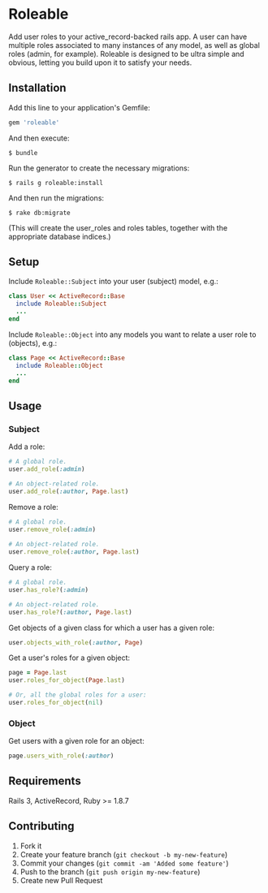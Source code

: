 # Roleable

Add user roles to your active_record-backed rails app. A user can have multiple roles associated to many instances of any model, as well as global roles (admin, for example). Roleable is designed to be ultra simple and obvious, letting you build upon it to satisfy your needs.

## Installation

Add this line to your application's Gemfile:

```ruby
gem 'roleable'
```

And then execute:

    $ bundle

Run the generator to create the necessary migrations:

    $ rails g roleable:install
    
And then run the migrations:

    $ rake db:migrate
    
(This will create the user_roles and roles tables, together with the appropriate database indices.)

## Setup
    
Include `Roleable::Subject` into your user (subject) model, e.g.:

```ruby
class User << ActiveRecord::Base
  include Roleable::Subject
  ...
end
```  

Include `Roleable::Object` into any models you want to relate a user role to (objects), e.g.:

```ruby
class Page << ActiveRecord::Base
  include Roleable::Object
  ...
end
```

## Usage

### Subject

Add a role:

```ruby
# A global role.
user.add_role(:admin)

# An object-related role.
user.add_role(:author, Page.last)
```

Remove a role:

```ruby
# A global role.
user.remove_role(:admin)
  
# An object-related role.
user.remove_role(:author, Page.last)
```
  
Query a role:

```ruby
# A global role.
user.has_role?(:admin)

# An object-related role.
user.has_role?(:author, Page.last)
```
  
Get objects of a given class for which a user has a given role:

```ruby
user.objects_with_role(:author, Page)
```  

Get a user's roles for a given object:

```ruby
page = Page.last
user.roles_for_object(Page.last)

# Or, all the global roles for a user:
user.roles_for_object(nil)
```
  
### Object

Get users with a given role for an object:

```ruby
page.users_with_role(:author)
```
 
## Requirements

Rails 3, ActiveRecord, Ruby >= 1.8.7

## Contributing

1. Fork it
2. Create your feature branch (`git checkout -b my-new-feature`)
3. Commit your changes (`git commit -am 'Added some feature'`)
4. Push to the branch (`git push origin my-new-feature`)
5. Create new Pull Request